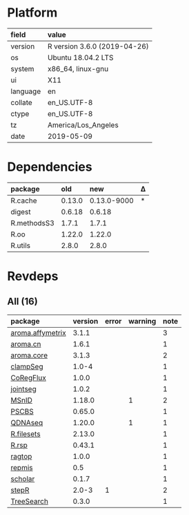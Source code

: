 # Platform

|field    |value                        |
|:--------|:----------------------------|
|version  |R version 3.6.0 (2019-04-26) |
|os       |Ubuntu 18.04.2 LTS           |
|system   |x86_64, linux-gnu            |
|ui       |X11                          |
|language |en                           |
|collate  |en_US.UTF-8                  |
|ctype    |en_US.UTF-8                  |
|tz       |America/Los_Angeles          |
|date     |2019-05-09                   |

# Dependencies

|package     |old    |new         |Δ  |
|:-----------|:------|:-----------|:--|
|R.cache     |0.13.0 |0.13.0-9000 |*  |
|digest      |0.6.18 |0.6.18      |   |
|R.methodsS3 |1.7.1  |1.7.1       |   |
|R.oo        |1.22.0 |1.22.0      |   |
|R.utils     |2.8.0  |2.8.0       |   |

# Revdeps

## All (16)

|package                                         |version |error |warning |note |
|:-----------------------------------------------|:-------|:-----|:-------|:----|
|[aroma.affymetrix](problems.md#aromaaffymetrix) |3.1.1   |      |        |3    |
|[aroma.cn](problems.md#aromacn)                 |1.6.1   |      |        |1    |
|[aroma.core](problems.md#aromacore)             |3.1.3   |      |        |2    |
|[clampSeg](problems.md#clampseg)                |1.0-4   |      |        |1    |
|[CoRegFlux](problems.md#coregflux)              |1.0.0   |      |        |1    |
|[jointseg](problems.md#jointseg)                |1.0.2   |      |        |1    |
|[MSnID](problems.md#msnid)                      |1.18.0  |      |1       |2    |
|[PSCBS](problems.md#pscbs)                      |0.65.0  |      |        |1    |
|[QDNAseq](problems.md#qdnaseq)                  |1.20.0  |      |1       |1    |
|[R.filesets](problems.md#rfilesets)             |2.13.0  |      |        |1    |
|[R.rsp](problems.md#rrsp)                       |0.43.1  |      |        |1    |
|[ragtop](problems.md#ragtop)                    |1.0.0   |      |        |1    |
|[repmis](problems.md#repmis)                    |0.5     |      |        |1    |
|[scholar](problems.md#scholar)                  |0.1.7   |      |        |1    |
|[stepR](problems.md#stepr)                      |2.0-3   |1     |        |2    |
|[TreeSearch](problems.md#treesearch)            |0.3.0   |      |        |1    |

